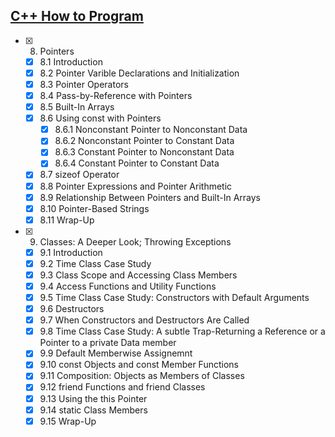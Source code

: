
## [C++ How to Program](http://www.amazon.com/dp/0133378713)

 - [x] 8. Pointers
     - [x] 8.1 Introduction
     - [x] 8.2 Pointer Varible Declarations and Initialization
     - [x] 8.3 Pointer Operators
     - [x] 8.4 Pass-by-Reference with Pointers
     - [x] 8.5 Built-In Arrays
     - [x] 8.6 Using const with Pointers
         - [x] 8.6.1 Nonconstant Pointer to Nonconstant Data
         - [x] 8.6.2 Nonconstant Pointer to Constant Data
         - [x] 8.6.3 Constant Pointer to Nonconstant Data
         - [x] 8.6.4 Constant Pointer to Constant Data
     - [x] 8.7 sizeof Operator
     - [x] 8.8 Pointer Expressions and Pointer Arithmetic
     - [x] 8.9 Relationship Between Pointers and Built-In Arrays
     - [x] 8.10 Pointer-Based Strings
     - [x] 8.11 Wrap-Up
 - [x] 9. Classes: A Deeper Look; Throwing Exceptions
     - [x] 9.1 Introduction
     - [x] 9.2 Time Class Case Study
     - [x] 9.3 Class Scope and Accessing Class Members
     - [x] 9.4 Access Functions and Utility Functions
     - [x] 9.5 Time Class Case Study: Constructors with Default Arguments
     - [x] 9.6 Destructors
     - [x] 9.7 When Constructors and Destructors Are Called
     - [x] 9.8 Time Class Case Study: A subtle Trap-Returning a Reference or a Pointer to a private Data member
     - [x] 9.9 Default Memberwise Assignemnt
     - [x] 9.10 const Objects and const Member Functions
     - [x] 9.11 Composition: Objects as Members of Classes
     - [x] 9.12 friend Functions and friend Classes
     - [x] 9.13 Using the this Pointer
     - [x] 9.14 static Class Members
     - [x] 9.15 Wrap-Up
